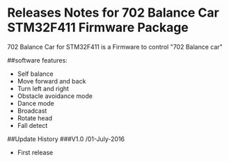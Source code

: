 # Releases Notes for 702 Balance Car STM32F411 Firmware Package
 702 Balance Car for STM32F411 is a Firmware to control "702 Balance car"

##software features:
* Self balance
* Move forward and back
* Turn left and right
* Obstacle avoidance mode
* Dance mode
* Broadcast
* Rotate head
* Fall detect

##Update History
###V1.0 /01-July-2016
* First release